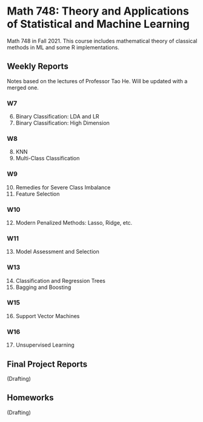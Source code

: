 # Math 748: Theory and Applications of Statistical and Machine Learning
Math 748 in Fall 2021. This course includes mathematical theory of classical methods in ML and some R implementations.

## Weekly Reports
Notes based on the lectures of Professor Tao He. Will be updated with a merged one.
### W7
6. Binary Classification: LDA and LR
7. Binary Classification: High Dimension
### W8
8. KNN
9. Multi-Class Classification
### W9
10. Remedies for Severe Class Imbalance
11. Feature Selection
### W10
12. Modern Penalized Methods: Lasso, Ridge, etc.
### W11
13. Model Assessment and Selection
### W13
14. Classification and Regression Trees
15. Bagging and Boosting
### W15
16. Support Vector Machines
### W16
17. Unsupervised Learning

## Final Project Reports
(Drafting)

## Homeworks
(Drafting)
